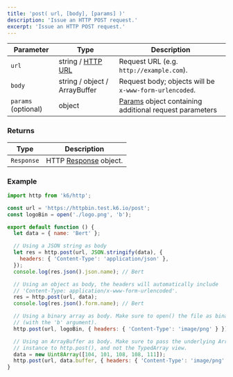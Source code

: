 ```yaml
---
title: 'post( url, [body], [params] )'
description: 'Issue an HTTP POST request.'
excerpt: 'Issue an HTTP POST request.'
---
```


| Parameter           | Type                          | Description                                                                              |
| ------------------- | ----------------------------- | ---------------------------------------------------------------------------------------- |
| `url`               | string / [HTTP URL](/javascript-api/k6-http/urlurl#returns)     | Request URL (e.g. `http://example.com`).                                                 |
| `body`              | string / object / ArrayBuffer | Request body; objects will be `x-www-form-urlencoded`.                                   |
| `params` (optional) | object                        | [Params](/javascript-api/k6-http/params) object containing additional request parameters |

### Returns

| Type       | Description                                               |
| ---------- | --------------------------------------------------------- |
| `Response` | HTTP [Response](/javascript-api/k6-http/response) object. |

### Example

<CodeGroup labels={[]}>

```javascript
import http from 'k6/http';

const url = 'https://httpbin.test.k6.io/post';
const logoBin = open('./logo.png', 'b');

export default function () {
  let data = { name: 'Bert' };

  // Using a JSON string as body
  let res = http.post(url, JSON.stringify(data), {
    headers: { 'Content-Type': 'application/json' },
  });
  console.log(res.json().json.name); // Bert

  // Using an object as body, the headers will automatically include
  // 'Content-Type: application/x-www-form-urlencoded'.
  res = http.post(url, data);
  console.log(res.json().form.name); // Bert

  // Using a binary array as body. Make sure to open() the file as binary
  // (with the 'b' argument).
  http.post(url, logoBin, { headers: { 'Content-Type': 'image/png' } });

  // Using an ArrayBuffer as body. Make sure to pass the underlying ArrayBuffer
  // instance to http.post(), and not the TypedArray view.
  data = new Uint8Array([104, 101, 108, 108, 111]);
  http.post(url, data.buffer, { headers: { 'Content-Type': 'image/png' } });
}
```

</CodeGroup>
